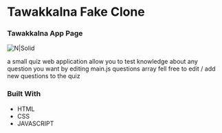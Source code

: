 # Tawakkalna Fake Clone
### Tawakkalna App Page

![N|Solid](https://i.ibb.co/WnmLR9G/Quiz-Game-Gif.gif)


a small quiz web application allow you to test knowledge 
about any question you want
by editing main.js questions array
fell free to edit / add new questions 
to the quiz



### Built With
- HTML
- CSS
- JAVASCRIPT

